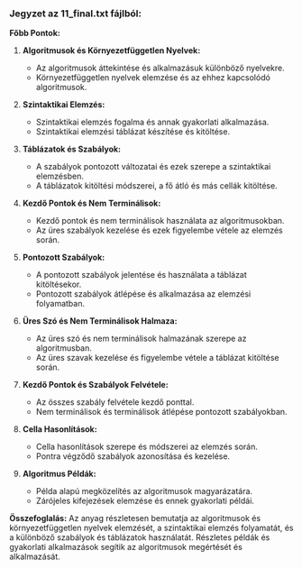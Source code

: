 ### Jegyzet az **11_final.txt** fájlból:

**Főbb Pontok:**

1. **Algoritmusok és Környezetfüggetlen Nyelvek:**
   - Az algoritmusok áttekintése és alkalmazásuk különböző nyelvekre.
   - Környezetfüggetlen nyelvek elemzése és az ehhez kapcsolódó algoritmusok.

2. **Szintaktikai Elemzés:**
   - Szintaktikai elemzés fogalma és annak gyakorlati alkalmazása.
   - Szintaktikai elemzési táblázat készítése és kitöltése.

3. **Táblázatok és Szabályok:**
   - A szabályok pontozott változatai és ezek szerepe a szintaktikai elemzésben.
   - A táblázatok kitöltési módszerei, a fő átló és más cellák kitöltése.

4. **Kezdő Pontok és Nem Terminálisok:**
   - Kezdő pontok és nem terminálisok használata az algoritmusokban.
   - Az üres szabályok kezelése és ezek figyelembe vétele az elemzés során.

5. **Pontozott Szabályok:**
   - A pontozott szabályok jelentése és használata a táblázat kitöltésekor.
   - Pontozott szabályok átlépése és alkalmazása az elemzési folyamatban.

6. **Üres Szó és Nem Terminálisok Halmaza:**
   - Az üres szó és nem terminálisok halmazának szerepe az algoritmusban.
   - Az üres szavak kezelése és figyelembe vétele a táblázat kitöltése során.

7. **Kezdő Pontok és Szabályok Felvétele:**
   - Az összes szabály felvétele kezdő ponttal.
   - Nem terminálisok és terminálisok átlépése pontozott szabályokban.

8. **Cella Hasonlítások:**
   - Cella hasonlítások szerepe és módszerei az elemzés során.
   - Pontra végződő szabályok azonosítása és kezelése.

9. **Algoritmus Példák:**
   - Példa alapú megközelítés az algoritmusok magyarázatára.
   - Zárójeles kifejezések elemzése és ennek gyakorlati példái.

**Összefoglalás:**
Az anyag részletesen bemutatja az algoritmusok és környezetfüggetlen nyelvek elemzését, a szintaktikai elemzés folyamatát, és a különböző szabályok és táblázatok használatát. Részletes példák és gyakorlati alkalmazások segítik az algoritmusok megértését és alkalmazását.